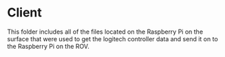 # Client

This folder includes all of the files located on the Raspberry Pi on the surface that were used to get the logitech controller data and send it on to the Raspberry Pi on the ROV.

